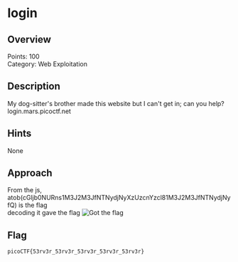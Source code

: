 # login

## Overview
Points: 100  
Category: Web Exploitation

## Description
My dog-sitter's brother made this website but I can't get in; can you help? login.mars.picoctf.net  

## Hints
None  

## Approach
From the js, atob(cGljb0NURns1M3J2M3JfNTNydjNyXzUzcnYzcl81M3J2M3JfNTNydjNyfQ) is the flag  
decoding it gave the flag
![ Got the flag](https://cdn.discordapp.com/attachments/776326384355377152/988443231924666419/unknown.png)

## Flag
`picoCTF{53rv3r_53rv3r_53rv3r_53rv3r_53rv3r}`
